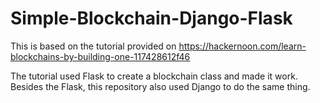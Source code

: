 # Simple-Blockchain-Django-Flask

This is based on the tutorial provided on https://hackernoon.com/learn-blockchains-by-building-one-117428612f46

The tutorial used Flask to create a blockchain class and made it work. Besides the Flask, this repository also used Django to do the same thing.

